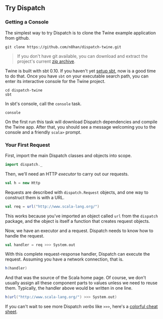 Try Dispatch
------------

### Getting a Console

The simplest way to try Dispatch is to clone the Twine example
application from github.

    git clone https://github.com/n8han/dispatch-twine.git

> If you don't have git available, you can download and extract the
project's current
[zip archive](https://github.com/n8han/dispatch-twine/zipball/master).

[zip]: https://github.com/n8han/dispatch-twine/zipball/master

Twine is built with sbt 0.10. If you haven't yet [setup sbt][sbt], now
is a good time to do that. Once you have `sbt` on your executable search
path, you can enter its interactive console for the Twine project.

[sbt]: https://github.com/harrah/xsbt/wiki/Setup

    cd dispatch-twine
    sbt

In sbt's console, call the `console` task.

    console

On the first run this task will download Dispatch dependencies and
compile the Twine app. After that, you should see a message welcoming
you to the console and a friendly `scala>` prompt.

### Your First Request

First, import the main Dispatch classes and objects into scope.

```scala
import dispatch._
```
Then, we'll need an HTTP *executor* to carry out our requests.

```scala
val h = new Http
```
Requests are described with `dispatch.Request` objects, and one way to
construct them is with a URL.

```scala
val req = url("http://www.scala-lang.org/")
```
This works because you've imported an object called `url` from the
`dispatch` package, and the object is itself a function that creates
request objects.

Now, we have an executor and a request. Dispatch needs to know how to
handle the request.

```scala
val handler = req >>> System.out
```
With this complete request-response handler, Dispatch can execute the
request. Assuming you have a network connection, that is.

```scala
h(handler)
```
And that was the source of the Scala home page. Of course, we don't
usually assign all these component parts to values unless we need to
reuse them. Typically, the handler above would be written in one line.

```scala
h(url("http://www.scala-lang.org/") >>> System.out)
```

If you can't wait to see more Dispatch *verbs* like `>>>`, here's a
[colorful cheat sheet][table].

[gh]: https://github.com/n8han/dispatch-twine#readme
[table]: http://www.flotsam.nl/dispatch-periodic-table.html
